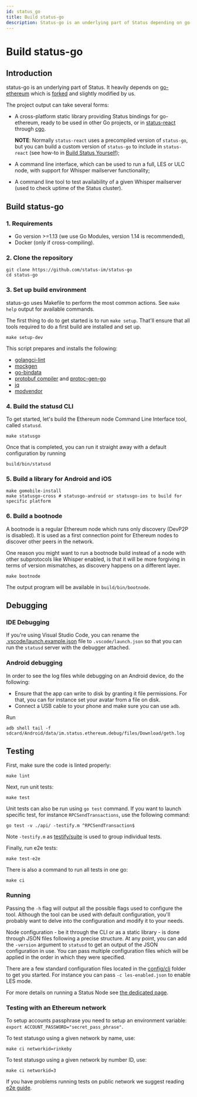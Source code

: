 ```yaml
---
id: status_go
title: Build status-go
description: Status-go is an underlying part of Status depending on go-ethereum which is forked and modified by us.
---
```


# Build status-go

## Introduction

status-go is an underlying part of Status. It heavily depends on [go-ethereum](https://github.com/ethereum/go-ethereum) which is [forked](https://github.com/status-im/go-ethereum) and slightly modified by us.

The project output can take several forms:

- A cross-platform static library providing Status bindings for go-ethereum, ready to be used in other Go projects, or in [status-react](https://github.com/status-im/status-react) through [cgo](https://golang.org/cmd/cgo/).

  **NOTE**: Normally `status-react` uses a precompiled version of `status-go`, but you can build a custom version of `status-go` to include in `status-react` (see how-to in [Build Status Yourself](https://status.im/technical/build_status/#Locally-built-status-go-dependency));
- A command line interface, which can be used to run a full, LES or ULC node, with support for Whisper mailserver functionality;
- A command line tool to test availability of a given Whisper mailserver (used to check uptime of the Status cluster).

## Build status-go

### 1. Requirements

- Go version >=1.13 (we use Go Modules, version 1.14 is recommended),
- Docker (only if cross-compiling).

### 2. Clone the repository

```shell
git clone https://github.com/status-im/status-go
cd status-go
```

### 3. Set up build environment

status-go uses Makefile to perform the most common actions. See `make help` output for available commands.

The first thing to do to get started is to run `make setup`. That'll ensure that all tools required to do a first build are installed and set up.

```shell
make setup-dev
```

This script prepares and installs the following:

- [golangci-lint](https://github.com/golangci/golangci-lint)
- [mockgen](https://github.com/golang/mock/tree/master/mockgen)
- [go-bindata](https://github.com/kevinburke/go-bindata/)
- [protobuf compiler](https://github.com/protocolbuffers/protobuf) and [protoc-gen-go](https://github.com/golang/protobuf/tree/master/protoc-gen-go)
- [jq](https://github.com/stedolan/jq)
- [modvendor](http://github.com/adambabik/modvendor)

### 4. Build the statusd CLI

To get started, let's build the Ethereum node Command Line Interface tool, called `statusd`.

```shell
make statusgo
```

Once that is completed, you can run it straight away with a default configuration by running

```shell
build/bin/statusd
```

### 5. Build a library for Android and iOS

```shell
make gomobile-install
make statusgo-cross # statusgo-android or statusgo-ios to build for specific platform
```

### 6. Build a bootnode

A bootnode is a regular Ethereum node which runs only discovery (DevP2P is disabled). It is used as a first connection point for Ethereum nodes to discover other peers in the network.

One reason you might want to run a bootnode build instead of a node with other subprotocols like Whisper enabled, is that it will be more forgiving in terms of version mismatches, as discovery happens on a different layer.

```shell
make bootnode
```

The output program will be available in `build/bin/bootnode`.

## Debugging

### IDE Debugging

If you're using Visual Studio Code, you can rename the [.vscode/launch.example.json](https://github.com/status-im/status-go/blob/develop/.vscode/launch.example.json) file to `.vscode/launch.json` so that you can run the `statusd` server with the debugger attached.

### Android debugging

In order to see the log files while debugging on an Android device, do the following:

- Ensure that the app can write to disk by granting it file permissions. For that, you can for instance set your avatar from a file on disk.
- Connect a USB cable to your phone and make sure you can use `adb`.

Run

```shell
adb shell tail -f sdcard/Android/data/im.status.ethereum.debug/files/Download/geth.log
```

## Testing

First, make sure the code is linted properly:

```shell
make lint
```

Next, run unit tests:

```shell
make test
```

Unit tests can also be run using `go test` command. If you want to launch specific test, for instance `RPCSendTransactions`, use the following command:

```shell
go test -v ./api/ -testify.m ^RPCSendTransaction$
```

Note `-testify.m` as [testify/suite](https://godoc.org/github.com/stretchr/testify/suite) is used to group individual tests.

Finally, run e2e tests:

```shell
make test-e2e
```

There is also a command to run all tests in one go:

```shell
make ci
```

### Running

Passing the `-h` flag will output all the possible flags used to configure the tool. Although the tool can be used with default configuration, you'll probably want to delve into the configuration and modify it to your needs.

Node configuration - be it through the CLI or as a static library - is done through JSON files following a precise structure. At any point, you can add the `-version` argument to `statusd` to get an output of the JSON configuration in use. You can pass multiple configuration files which will be applied in the order in which they were specified.

There are a few standard configuration files located in the [config/cli](https://github.com/status-im/status-go/blob/develop/config/cli) folder to get you started. For instance you can pass `-c les-enabled.json` to enable LES mode.

For more details on running a Status Node see [the dedicated page](../run_status_node.html).

### Testing with an Ethereum network 

To setup accounts passphrase you need to setup an environment variable: `export ACCOUNT_PASSWORD="secret_pass_phrase"`.

To test statusgo using a given network by name, use:

```shell
make ci networkid=rinkeby
```

To test statusgo using a given network by number ID, use:

```shell
make ci networkid=3
```

If you have problems running tests on public network we suggest reading [e2e guide](https://github.com/status-im/status-go/blob/develop/t/e2e/README.md).
